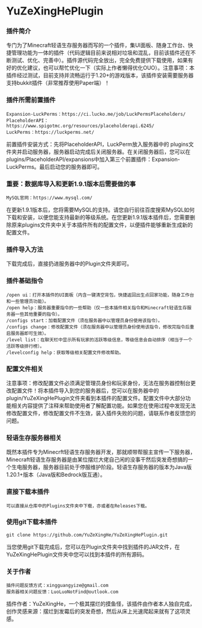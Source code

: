 # YuZeXingHePlugin
### 插件简介
专门为了Minecraft轻语生存服务器而写的一个插件，集UI面板、随身工作台、快捷管理功能为一体的插件（代码逻辑目前来说相对垃圾和混乱，目前该插件还在不断测试、优化、完善中）。插件源代码完全放出，完全免费提供下载使用，如果有好的优化建议，也可以帮忙优化一下（实际上作者懒得优化OUO）。注意事项：本插件经过测试，目前支持并流畅运行于1.20+的游戏版本，该插件安装需要服务器支持bukkit插件（非常推荐使用Paper端）！
### 插件所需前置插件
    Expansion-LuckPerms：https://ci.lucko.me/job/LuckPermsPlaceholders/
    PlaceholderAPI：https://www.spigotmc.org/resources/placeholderapi.6245/
    LuckPerms：https://luckperms.net/
前置插件安装方式：先将PlaceholderAPI，LuckPerm放入服务器中的 plugins文件夹并启动服务器，服务器启动完成后关闭服务器。在关闭服务器后，您可以在plugins/PlaceholderAPI/expansions中加入第三个前置插件：Expansion-LuckPerms。最后启动您的服务器即可。
### 重要：数据库导入和更新1.9.1版本后需要做的事
    MySQL官网：https://www.mysql.com/
在更新1.9.1版本后，您将需要MySQL的支持。请您自行前往百度搜索MySQL如何下载和安装，以便您能支持最新的等级系统。在您更新1.9.1版本插件后，您需要删除原来plugins文件夹中关于本插件所有的配置文件，以便插件能够重新生成新的配置文件。
### 插件导入方法
下载完成后，直接扔进服务器中的Plugin文件夹即可。
### 插件基础指令
    /open ui：打开本插件的UI面板（内含一键清空背包，快捷返回出生点回家功能，随身工作台和一些管理员功能）。
    /open help：服务器重要指令的一些帮助（仅一些本插件相关指令和Minecraft轻语生存服务器一些其他重要的指令）。
    /configs start：加载配置文件（须在服务器中以管理员身份使用该指令）。
    /configs change：修改配置文件（须在服务器中以管理员身份使用该指令，修改完指令后重启服务器即可生效）。
    /level list：在聊天栏中显示所有玩家的活跃等级信息，等级信息会自动排序（相当于一个活跃等级排行榜）。
    /levelconfig help：获取等级相关配置文件修改帮助。
### 配置文件相关
注意事项：修改配置文件必须满足管理员身份和玩家身份，无法在服务器控制台更改配置文件！将本插件导入到您的服务器后，您可以在服务器中的plugin/YuZeXingHePlugin文件夹看到本插件的配置文件。配置文件中大部分功能相关内容提供了注释来帮助使用者了解配置功能。如果您在使用过程中发现无法修改配置文件，修改配置文件不生效，装入插件失败的问题，请联系作者反馈您的问题。
### 轻语生存服务器相关
既然本插件专为Minecrft轻语生存服务器开发，那就顺带帮服主宣传一下服务器，Minecraft轻语生存服务器是由某位摆烂大佬自己闲的没事干然后突发奇想搞的一个生电服务器，服务器目前处于停服维护阶段。轻语生存服务器的版本为Java版1.20.1+版本（Java版和Bedrock版互通）。
### 直接下载本插件
    可以直接从仓库中的Plugins文件夹中下载，亦或者在Releases下载。
### 使用git下载本插件
    git clone https://github.com/YuZeXingHe/YuZeXingHePlugin.git
当您使用git下载完成后，您可以在Plugin文件夹中找到插件的JAR文件，在YuZeXingHePlugin文件夹中您可以找到本插件的所有源码。
### 关于作者
    插件问题反馈方式：xingguangyize@gmail.com
    服务器相关问题反馈：LuoLuoNotFind@outlook.com
插件作者：YuZeXingHe，一个极其摆烂的摸鱼怪，该插件由作者本人独自完成，创作灵感来源：摆烂到发霉后的突发奇想，然后从床上光速爬起来就有了这项灵感。
